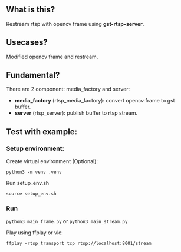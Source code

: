 ## What is this?

Restream rtsp with opencv frame using **gst-rtsp-server**.

## Usecases?

Modified opencv frame and restream.

## Fundamental?

There are 2 component: media_factory and server:
*  **media_factory** (rtsp_media_factory): convert opencv frame to gst buffer.
*  **server** (rtsp_server): publish buffer to rtsp stream.

## Test with example:
### Setup environment:
Create virtual environment (Optional):

`python3 -m venv .venv`

Run setup_env.sh

`source setup_env.sh`

### Run

`python3 main_frame.py` or  `python3 main_stream.py`

Play using ffplay or vlc:

`ffplay -rtsp_transport tcp rtsp://localhost:8001/stream`